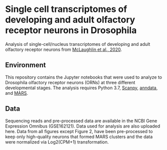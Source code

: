 # Single cell transcriptomes of developing and adult olfactory receptor neurons in Drosophila
Analysis of single-cell/nucleus transcriptomes of developing and adult olfactory receptor neurons from [McLaughlin et al., 2020](https://www.biorxiv.org/content/10.1101/2020.10.08.332130v1). 

## Environment
This repository contains the Jupyter notebooks that were used to analyze to Drosophila olfactory receptor neurons (ORNs) at three different developmental stages. The analysis requires Python 3.7, [Scanpy](https://scanpy.readthedocs.io/en/stable/index.html), [anndata](https://anndata.readthedocs.io/en/latest/index.html), and [MARS](https://github.com/snap-stanford/mars).

## Data
Sequencing reads and pre-processed data are available in the NCBI Gene Expression Omnibus (GSE162121). Data used for analysis are also uploaded here. Data from all figures except Figure 2, have been pre-processed to keep only high-quality neurons that formed MARS clusters and the data were normalized via Log2(CPM+1) transformation. 

